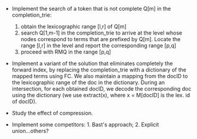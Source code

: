 - Implement the search of a token that is not complete Q[m] in the completion_trie:
    1. obtain the lexicographic range [l,r] of Q[m]
    2. search Q[1,m-1] in the completion_trie to arrive at the level whose nodes correspond
       to terms that are prefixed by Q[m]. Locate the range [l,r] in the level and report
       the corresponding range [p,q]
    3. proceed with RMQ in the range [p,q]

- Implement a variant of the solution that eliminates completely the forward index,
  by replacing the completion_trie with a dictionary of the mapped terms using FC.
  We also maintain a mapping from the docID to the lexicographic range of the doc in the
  dictionary.
  During an intersection, for each obtained docID, we decode the corresponding doc
  using the dictionary (we use extract(x), where x = M[docID] is the lex. id of docID).

- Study the effect of compression.

- Implement some competitors: 1. Bast's approach; 2. Explicit union...others?